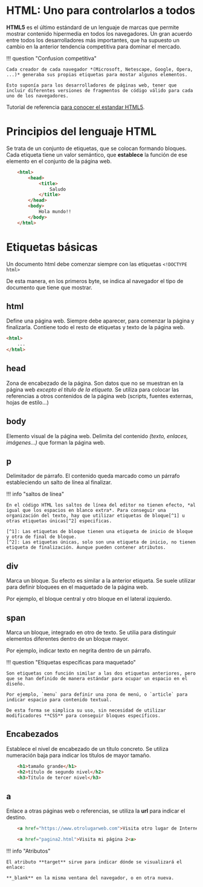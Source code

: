 # HTML: Uno para controlarlos a todos

**HTML5** es el último estándard de un lenguaje de marcas que permite mostrar contenido hipermedia en todos los navegadores. Un gran acuerdo entre todos los desarrolladores más importantes, que ha supuesto un cambio en la anterior tendencia competitiva para dominar el mercado.

!!! question "Confusion competitiva"

    Cada creador de cada navegador *(Microsoft, Netescape, Google, Opera, ...)* generaba sus propias etiquetas para mostar algunos elementos.

    Esto suponía para los desarrolladores de páginas web, tener que incluir diferentes versiones de fragmentos de código válido para cada uno de los navegadores.

Tutorial de referencia [para conocer el estandar HTML5](https://www.w3schools.com/html/).

# Principios del lenguaje HTML

Se trata de un conjunto de etiquetas, que se colocan formando bloques. Cada etiqueta tiene un valor semántico, que **establece** la función de ese elemento en el conjunto de la página web.

``` html
    <html>
        <head>
            <title>
                Saludo
            </title>
        </head>
        <body>
            Hola mundo!!
        </body>
    </html>

```

# Etiquetas básicas

Un documento html debe comenzar siempre con las etiquetas `<!DOCTYPE html>`

De esta manera, en los primeros byte, se indica al navegador el tipo de documento que tiene que mostrar.

## html

Define una página web. Siempre debe aparecer, para comenzar la página y finalizarla. Contiene todo el resto de etiquetas y texto de la página web. 

``` html
<html>
    ...
</html>
```

## head

Zona de encabezado de la página. Son datos que no se muestran en la página web *excepto el título de la etiqueta*. Se utiliza para colocar las referencias a otros contenidos de la página web (scripts, fuentes externas, hojas de estilo...)

## body

Elemento visual de la página web. Delimita del contenido *(texto, enlaces, imágenes...)* que forman la página web.

## p

Delimitador de párrafo. El contenido queda marcado como un párrafo estableciendo un salto de línea al finalizar.

!!! info "saltos de línea"

    En el código HTML los saltos de línea del editor no tienen efecto, *al igual que los espacios en blanco extra*. Para conseguir una organización del texto, hay que utilizar etiquetas de bloque[^1] u otras etiquetas únicas[^2] especificas.

    [^1]: Las etiquetas de bloque tienen una etiqueta de inicio de bloque y otra de final de bloque.
    [^2]: Las etiquetas únicas, solo son una etiqueta de inicio, no tienen etiqueta de finalización. Aunque pueden contener atributos.

## div

Marca un bloque. Su efecto es similar a la anterior etiqueta. Se suele utilizar para definir bloquees en el maquetado de la página web. 

Por ejemplo, el bloque central y otro bloque en el lateral izquierdo.


## span

Marca un bloque, integrado en otro de texto. Se utilia para distinguir elementos diferentes dentro de un bloque mayor.

Por ejemplo, indicar texto en negrita dentro de un párrafo.

!!! question "Etiquetas específicas para maquetado"

    Son etiquetas con función similar a las dos etiquetas anteriores, pero que se han definido de manera estándar para ocupar un espacio en el diseño.

    Por ejemplo, `menu` para definir una zona de menú, o `article` para indicar espacio para contenido textual.

    De esta forma se simplica su uso, sin necesidad de utilizar modificadores **CSS** para conseguir bloques específicos.

## Encabezados

Establece el nivel de encabezado de un título concreto. Se utiliza numeración baja para indicar los títulos de mayor tamaño.

``` html
    <h1>tamaño grande</h1>
    <h2>título de segundo nivel</h2>
    <h3>Título de tercer nivel</h3>
```

## a

Enlace a otras páginas web o referencias, se utiliza la **url** para indicar el destino.

``` html
    <a href="https://www.otrolugarweb.com">Visita otro lugar de Internet</a>

    <a href="pagina2.html">Visita mi página 2<a>
```

!!! info "Atributos"

    El atributo **target** sirve para indicar dónde se visualizará el enlace: 
    
    **_blank** en la misma ventana del navegador, o en otra nueva.